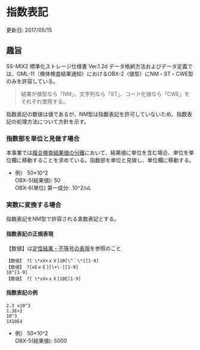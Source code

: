 # 指数表記
更新日: 2017/05/15

## 趣旨
SS-MIX2 標準化ストレージ仕様書 Ver.1.2d データ格納方法およびデータ定義では、OML-11（検体検査結果通知）におけるOBX-2（値型）にNM・ST・CWE型のみを許容している。

> 結果が値型なら「NM」、文字列なら「ST」、コード化値なら「CWE」をそれぞれ使用する。

指数表記の数値は値であるが、NM型は指数表記を許可していないため、指数表記の処理方法について方針を示す。

### 指数部を単位と見做す場合

本事業では[複合検査結果値の分離](https://github.com/nhoHQ/SSMIX2_support_documents/blob/master/doc/split_value.md)において、結果値に単位を含む場合、単位を単位欄に移動することを求めている。指数部を単位と見做し、単位欄に移動する。

* 例） 50×10^2  
OBX-5(結果値): 50  
OBX-6(単位) 第一成分: .10^2/uL


### 実数に変換する場合

指数表記をNM型で許容される実数表記とする。

#### 指数表記の正規表現
【数値】は[定性結果・不等号の表現](https://github.com/nhoHQ/SSMIX2_support_documents/blob/master/doc/convert_to_sn.md)を参照のこと

    【数値】 ?[ \*xX×ｘＸ]10[\^＾\*][1-9]
    【数値】 ?[eEｅＥ][\+\-][1-9]
    10^[1-9]
    【数値】 ?[ \*xX×ｘＸ]10E[1-9]

#### 指数表記の例

    2.3 x10^3
    1.3E+2
    10^3
    1X10E4

* 例） 50×10^2  
OBX-5(結果値): 5000
